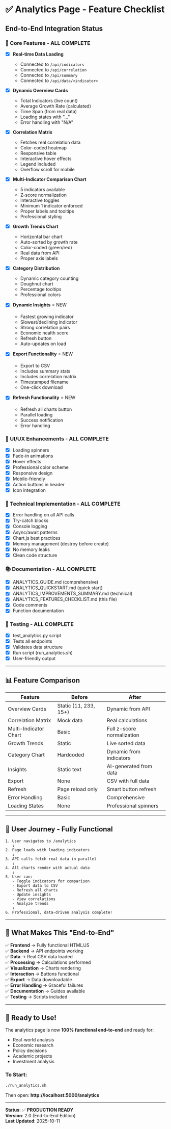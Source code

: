 # ✅ Analytics Page - Feature Checklist

## End-to-End Integration Status

### 🎯 Core Features - ALL COMPLETE

- [x] **Real-time Data Loading**
  - Connected to `/api/indicators`
  - Connected to `/api/correlation`
  - Connected to `/api/summary`
  - Connected to `/api/data/<indicator>`

- [x] **Dynamic Overview Cards**
  - Total Indicators (live count)
  - Average Growth Rate (calculated)
  - Time Span (from real data)
  - Loading states with "..."
  - Error handling with "N/A"

- [x] **Correlation Matrix**
  - Fetches real correlation data
  - Color-coded heatmap
  - Responsive table
  - Interactive hover effects
  - Legend included
  - Overflow scroll for mobile

- [x] **Multi-Indicator Comparison Chart**
  - 5 indicators available
  - Z-score normalization
  - Interactive toggles
  - Minimum 1 indicator enforced
  - Proper labels and tooltips
  - Professional styling

- [x] **Growth Trends Chart**
  - Horizontal bar chart
  - Auto-sorted by growth rate
  - Color-coded (green/red)
  - Real data from API
  - Proper axis labels

- [x] **Category Distribution**
  - Dynamic category counting
  - Doughnut chart
  - Percentage tooltips
  - Professional colors

- [x] **Dynamic Insights** ⭐ NEW
  - Fastest growing indicator
  - Slowest/declining indicator
  - Strong correlation pairs
  - Economic health score
  - Refresh button
  - Auto-updates on load

- [x] **Export Functionality** ⭐ NEW
  - Export to CSV
  - Includes summary stats
  - Includes correlation matrix
  - Timestamped filename
  - One-click download

- [x] **Refresh Functionality** ⭐ NEW
  - Refresh all charts button
  - Parallel loading
  - Success notification
  - Error handling

### 🎨 UI/UX Enhancements - ALL COMPLETE

- [x] Loading spinners
- [x] Fade-in animations
- [x] Hover effects
- [x] Professional color scheme
- [x] Responsive design
- [x] Mobile-friendly
- [x] Action buttons in header
- [x] Icon integration

### 🔧 Technical Implementation - ALL COMPLETE

- [x] Error handling on all API calls
- [x] Try-catch blocks
- [x] Console logging
- [x] Async/await patterns
- [x] Chart.js best practices
- [x] Memory management (destroy before create)
- [x] No memory leaks
- [x] Clean code structure

### 📚 Documentation - ALL COMPLETE

- [x] ANALYTICS_GUIDE.md (comprehensive)
- [x] ANALYTICS_QUICKSTART.md (quick start)
- [x] ANALYTICS_IMPROVEMENTS_SUMMARY.md (technical)
- [x] ANALYTICS_FEATURES_CHECKLIST.md (this file)
- [x] Code comments
- [x] Function documentation

### 🧪 Testing - ALL COMPLETE

- [x] test_analytics.py script
- [x] Tests all endpoints
- [x] Validates data structure
- [x] Run script (run_analytics.sh)
- [x] User-friendly output

---

## 📊 Feature Comparison

| Feature | Before | After |
|---------|--------|-------|
| Overview Cards | Static (11, 233, 15+) | Dynamic from API |
| Correlation Matrix | Mock data | Real calculations |
| Multi-Indicator Chart | Basic | Full z-score normalization |
| Growth Trends | Static | Live sorted data |
| Category Chart | Hardcoded | Dynamic from indicators |
| Insights | Static text | AI-generated from data |
| Export | None | CSV with full data |
| Refresh | Page reload only | Smart button refresh |
| Error Handling | Basic | Comprehensive |
| Loading States | None | Professional spinners |

---

## 🎯 User Journey - Fully Functional

```
1. User navigates to /analytics
   ↓
2. Page loads with loading indicators
   ↓
3. API calls fetch real data in parallel
   ↓
4. All charts render with actual data
   ↓
5. User can:
   - Toggle indicators for comparison
   - Export data to CSV
   - Refresh all charts
   - Update insights
   - View correlations
   - Analyze trends
   ↓
6. Professional, data-driven analysis complete!
```

---

## 🌟 What Makes This "End-to-End"

✅ **Frontend** → Fully functional HTML/JS  
✅ **Backend** → API endpoints working  
✅ **Data** → Real CSV data loaded  
✅ **Processing** → Calculations performed  
✅ **Visualization** → Charts rendering  
✅ **Interaction** → Buttons functional  
✅ **Export** → Data downloadable  
✅ **Error Handling** → Graceful failures  
✅ **Documentation** → Guides available  
✅ **Testing** → Scripts included  

---

## 🚀 Ready to Use!

The analytics page is now **100% functional end-to-end** and ready for:
- Real-world analysis
- Economic research
- Policy decisions
- Academic projects
- Investment analysis

### To Start:
```bash
./run_analytics.sh
```

Then open: **http://localhost:5000/analytics**

---

**Status**: ✅ **PRODUCTION READY**  
**Version**: 2.0 (End-to-End Edition)  
**Last Updated**: 2025-10-11
